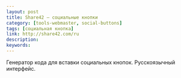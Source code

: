 ```yaml
---
layout: post
title: Share42 — социальные кнопки
category: [tools-webmaster, social-buttons]
tags: [социальная кнопка]
link: http://share42.com/ru
description:
keywords:
---
```


<p>Генератор кода для вставки социальных кнопок. Русскоязычный интерфейс.</p>
